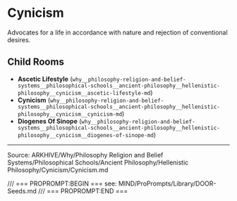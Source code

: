 # Cynicism

Advocates for a life in accordance with nature and rejection of conventional desires.

## Child Rooms
- **Ascetic Lifestyle** (`why__philosophy-religion-and-belief-systems__philosophical-schools__ancient-philosophy__hellenistic-philosophy__cynicism__ascetic-lifestyle-md`)
- **Cynicism** (`why__philosophy-religion-and-belief-systems__philosophical-schools__ancient-philosophy__hellenistic-philosophy__cynicism__cynicism-md`)
- **Diogenes Of Sinope** (`why__philosophy-religion-and-belief-systems__philosophical-schools__ancient-philosophy__hellenistic-philosophy__cynicism__diogenes-of-sinope-md`)

---
Source: ARKHIVE/Why/Philosophy Religion and Belief Systems/Philosophical Schools/Ancient Philosophy/Hellenistic Philosophy/Cynicism/Cynicism.md

/// === PROPROMPT:BEGIN ===
see: MIND/ProPrompts/Library/DOOR-Seeds.md
/// === PROPROMPT:END ===
